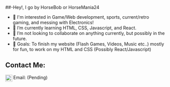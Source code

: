 ##-Hey!, I go by HorseBob or HorseMania24

- 👀 I'm interested in Game/Web development, sports, current/retro gaming, and messing with Electronics!
- 🌱 I’m currently learning HTML, CSS, Javascript, and React.
- 💞️ I’m not looking to collaborate on anything currently, but possibly in the future.
- 🥅 Goals: To finish my website (Flash Games, Videos, Music etc..) mostly for fun, to work on my HTML and CSS (Possibly React/Javascript)

## Contact Me:
Email: (Pending)
[<img align="left" alt="HorseBob | YouTube" width="22px" src="https://cdn.jsdelivr.net/npm/simple-icons@v3/icons/youtube.svg" />][youtube]

<!---
I'm currently learning Web development on my own time, and just looking to have fun with my work,
and possibly make a living from it in the future.
--->

[youtube]: https://www.youtube.com/channel/UCVzLD_2zqxYa6597pQg379g
